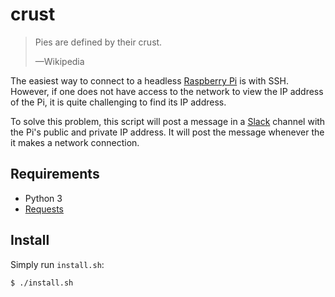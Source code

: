 # crust

> Pies are defined by their crust.
>
> —Wikipedia

The easiest way to connect to a headless [Raspberry Pi](https://www.raspberrypi.org/) is with SSH. However, if one does not have access to the network to view the IP address of the Pi, it is quite challenging to find its IP address.

To solve this problem, this script will post a message in a [Slack](https://slack.com/) channel with the Pi's public and private IP address. It will post the message whenever the it makes a network connection.

## Requirements

- Python 3
- [Requests](http://requests.readthedocs.org/)

## Install

Simply run `install.sh`:
```bash
$ ./install.sh
```
